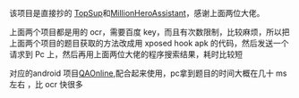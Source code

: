 该项目是直接抄的 [TopSup](https://github.com/Skyexu/TopSup)和[MillionHeroAssistant](https://github.com/smileboywtu/MillionHeroAssistant)，感谢上面两位大佬。

上面两个项目都是用的 ocr，需要百度 key，而且有次数限制，比较麻烦，所以把上面两个项目的题目获取的方法改成用 xposed hook apk 的代码，然后发送一个请求到 Pc 上，然后再用上面两位大佬的程序搜索结果，耗时比较短

对应的android 项目[QAOnline](https://github.com/quhung/QAOnline),配合起来使用，pc拿到题目的时间大概在几十 ms 左右 ，比 ocr 快很多

